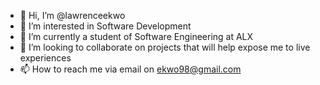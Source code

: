 - 👋 Hi, I’m @lawrenceekwo
- 👀 I’m interested in Software Development 
- 🌱 I’m currently a student of Software Engineering at ALX
- 💞️ I’m looking to collaborate on projects that will help expose me to live experiences
- 📫 How to reach me via email on ekwo98@gmail.com

<!---
lawrenceekwo/lawrenceekwo is a ✨ special ✨ repository because its `README.md` (this file) appears on your GitHub profile.
You can click the Preview link to take a look at your changes.
--->
